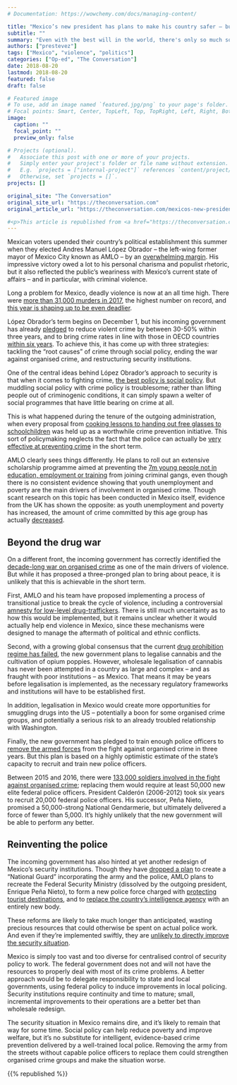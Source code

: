 ```yaml
---
# Documentation: https://wowchemy.com/docs/managing-content/

title: "Mexico’s new president has plans to make his country safer – but will they work?"
subtitle: ""
summary: "Even with the best will in the world, there's only so much social policy can do to stop organised crime."
authors: ["prestevez"]
tags: ["Mexico", "violence", "politics"]
categories: ["Op-ed", "The Conversation"]
date: 2018-08-20
lastmod: 2018-08-20
featured: false
draft: false

# Featured image
# To use, add an image named `featured.jpg/png` to your page's folder.
# Focal points: Smart, Center, TopLeft, Top, TopRight, Left, Right, BottomLeft, Bottom, BottomRight.
image:
  caption: ""
  focal_point: ""
  preview_only: false

# Projects (optional).
#   Associate this post with one or more of your projects.
#   Simply enter your project's folder or file name without extension.
#   E.g. `projects = ["internal-project"]` references `content/project/deep-learning/index.md`.
#   Otherwise, set `projects = []`.
projects: []

original_site: "The Conversation"
original_site_url: "https://theconversation.com"
original_article_url: "https://theconversation.com/mexicos-new-president-has-plans-to-make-his-country-safer-but-will-they-work-100441"

#<p>This article is republished from <a href="https://theconversation.com">The Conversation</a> under a Creative Commons license. Read the <a href="">original article</a>.</p>
---
```



<p>Mexican voters upended their country’s political establishment this summer when they elected Andres Manuel López Obrador – the left-wing former mayor of Mexico City known as AMLO – by an <a href="https://www.theguardian.com/world/2018/jul/02/mexico-election-leftist-amlo-set-for-historic-landslide-victory">overwhelming margin</a>. His impressive victory owed a lot to his personal charisma and populist rhetoric, but it also reflected the public’s weariness with Mexico’s current state of affairs – and in particular, with criminal violence.</p>

<p>Long a problem for Mexico, deadly violence is now at an all time high. There were <a href="https://edition.cnn.com/2018/07/31/americas/mexico-homicides-2017-new-numbers/index.html">more than 31,000 murders in 2017</a>, the highest number on record, and <a href="https://www.theguardian.com/world/2018/jul/23/mexico-crime-homicides-violence-up-report">this year is shaping up to be even deadlier</a>.</p>

<p>López Obrador’s term begins on December 1, but his incoming government has already <a href="https://twitter.com/AlfonsoDurazo/status/1028131486678044672">pledged</a> to reduce violent crime by between 30-50% within three years, and to bring crime rates in line with those in OECD countries <a href="http://uk.businessinsider.com/oecd-homicide-rates-chart-2015-6">within six years</a>. To achieve this, it has come up with three strategies: tackling the “root causes” of crime through social policy, ending the war against organised crime, and restructuring security institutions.</p>

<p>One of the central ideas behind López Obrador’s approach to security is that when it comes to fighting crime, <a href="https://www.eleconomista.com.mx/politica/El-reto-es-hallar-las-personas-indicadas-para-hacer-la-tarea-Alfonso-Durazo-20180728-0001.html">the best policy is social policy</a>. But muddling social policy with crime policy is troublesome; rather than lifting people out of criminogenic conditions, it can simply spawn a welter of social programmes that have little bearing on crime at all.</p>

<p>This is what happened during the tenure of the outgoing administration, when every proposal from <a href="https://www.cidob.org/en/articulos/revista_cidob_d_afers_internacionals/116/the_effects_of_prevention_of_crime_and_violence_policy_in_mexico">cooking lessons to handing out free glasses to schoolchildren</a> was held up as a worthwhile crime prevention initiative. This sort of policymaking neglects the fact that the police can actually be <a href="http://whatworks.college.police.uk/toolkit/Pages/Toolkit.aspx">very effective at preventing crime</a> in the short term.</p>

<p>AMLO clearly sees things differently. He plans to roll out an extensive scholarship programme aimed at preventing the <a href="https://verne.elpais.com/verne/2018/02/02/mexico/1517594700_019834.html">7m young people not in education, employment or training</a> from joining criminal gangs, even though there is no consistent evidence showing that youth unemployment and poverty are the main drivers of involvement in organised crime. Though scant research on this topic has been conducted in Mexico itself, evidence from the UK has shown the opposite: as youth unemployment and poverty has increased, the amount of crime committed by this age group has actually <a href="https://theconversation.com/is-there-a-link-between-youth-poverty-and-crime-the-answers-may-surprise-you-50097">decreased</a>.</p>

<h2>Beyond the drug war</h2>

<p>On a different front, the incoming government has correctly identified the <a href="https://www.theguardian.com/world/2017/dec/26/mexico-maelstrom-how-the-drug-violence-got-so-bad">decade-long war on organised crime</a> as one of the main drivers of violence. But while it has proposed a three-pronged plan to bring about peace, it is unlikely that this is achievable in the short term.</p>

<p>First, AMLO and his team have proposed implementing a process of transitional justice to break the cycle of violence, including a controversial <a href="https://theconversation.com/amnesty-for-drug-traffickers-thats-one-mexican-presidential-candidates-pitch-to-voters-96063">amnesty for low-level drug-traffickers</a>. There is still much uncertainty as to how this would be implemented, but it remains unclear whether it would actually help end violence in Mexico, since these mechanisms were designed to manage the aftermath of political and ethnic conflicts.</p>

<p>Second, with a growing global consensus that the current <a href="https://www.theguardian.com/world/2016/apr/02/un-war-on-drugs-failure-prohibition-united-nations">drug prohibition regime has failed</a>, the new government plans to legalise cannabis and the cultivation of opium poppies. However, wholesale legalisation of cannabis has never been attempted in a country as large and complex – and as fraught with poor institutions – as Mexico. That means it may be years before legalisation is implemented, as the necessary regulatory frameworks and institutions will have to be established first.</p>



<p>In addition, legalisation in Mexico would create more opportunities for smuggling drugs into the US – potentially a boon for some organised crime groups, and potentially a serious risk to an already troubled relationship with Washington.</p>

<p>Finally, the new government has pledged to train enough police officers to <a href="https://theconversation.com/as-the-cartels-grow-deadlier-should-the-mexican-military-be-involved-in-law-enforcement-89134">remove the armed forces</a> from the fight against organised crime in three years. But this plan is based on a highly optimistic estimate of the state’s capacity to recruit and train new police officers. </p>

<p>Between 2015 and 2016, there were <a href="https://www.vox.com/2018/8/15/17690420/mexico-president-amlo-drug-war-cartels-violence-legalization">133,000 soldiers involved in the fight against organised crime</a>; replacing them would require at least 50,000 new elite federal police officers. President Calderón (2006-2012) took six years to recruit 20,000 federal police officers. His successor, Peña Nieto, promised a 50,000-strong National Gendarmerie, but ultimately delivered a force of fewer than 5,000. It’s highly unlikely that the new government will be able to perform any better.</p>

<h2>Reinventing the police</h2>

<p>The incoming government has also hinted at yet another redesign of Mexico’s security institutions. Though they have <a href="https://www.animalpolitico.com/2018/07/guardia-nacional-amlo-seguridad/">dropped a plan</a> to create a “National Guard” incorporating the army and the police, AMLO plans to recreate the Federal Security Ministry (dissolved by the outgoing president, Enrique Peña Nieto), to form a new police force charged with <a href="https://www.bloomberg.com/news/articles/2018-07-13/amlo-s-top-cop-no-longer-sees-new-border-police-force-in-mexico">protecting tourist destinations</a>, and to <a href="https://www.cfr.org/blog/coming-us-mexico-blow">replace the country’s intelligence agency</a> with an entirely new body.</p>

<p>These reforms are likely to take much longer than anticipated, wasting precious resources that could otherwise be spent on actual police work. And even if they’re implemented swiftly, they are <a href="https://www.insightcrime.org/news/analysis/mexico-needlessly-plans-to-alter-justice-agency/">unlikely to directly improve the security situation</a>.</p>

<p>Mexico is simply too vast and too diverse for centralised control of security policy to work. The federal government does not and will not have the resources to properly deal with most of its crime problems. A better approach would be to delegate responsibility to state and local governments, using federal policy to induce improvements in local policing. Security institutions require continuity and time to mature; small, incremental improvements to their operations are a better bet than wholesale redesign.</p>

<p>The security situation in Mexico remains dire, and it’s likely to remain that way for some time. Social policy can help reduce poverty and improve welfare, but it’s no substitute for intelligent, evidence-based crime prevention delivered by a well-trained local police. Removing the army from the streets without capable police officers to replace them could strengthen organised crime groups and make the situation worse.<!-- Below is The Conversation's page counter tag. Please DO NOT REMOVE. --><img src="https://counter.theconversation.com/content/100441/count.gif?distributor=republish-lightbox-basic" alt="The Conversation" width="1" height="1" style="border: none !important; box-shadow: none !important; margin: 0 !important; max-height: 1px !important; max-width: 1px !important; min-height: 1px !important; min-width: 1px !important; opacity: 0 !important; outline: none !important; padding: 0 !important; text-shadow: none !important" /><!-- End of code. If you don't see any code above, please get new code from the Advanced tab after you click the republish button. The page counter does not collect any personal data. More info: https://theconversation.com/republishing-guidelines --></p>

{{% republished %}}
